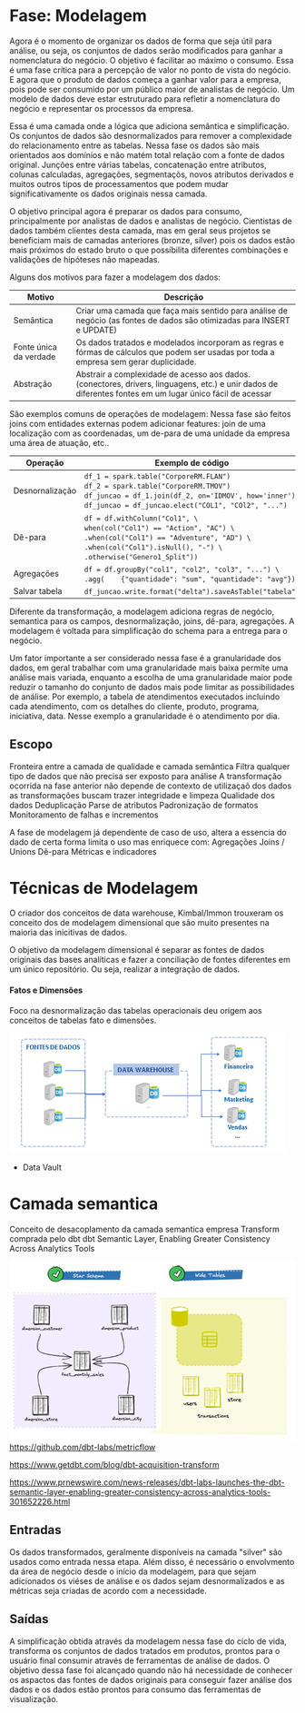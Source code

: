 # Fase: Modelagem
Agora é o momento de organizar os dados de forma que seja útil para análise, ou seja, os conjuntos de dados serão modificados para ganhar a nomenclatura do negócio. O objetivo é facilitar ao máximo o consumo. Essa é uma fase crítica para a percepção de valor no ponto de vista do negócio. E agora que o produto de dados começa a ganhar valor para a empresa, pois pode ser consumido por um público maior de analistas de negócio. Um modelo de dados deve estar estruturado para refletir a nomenclatura do negócio e representar os processos da empresa. 

Essa é uma camada onde a lógica que adiciona semântica e simplificação. Os conjuntos de dados são desnormalizados para remover a complexidade do relacionamento entre as tabelas. Nessa fase os dados são mais orientados aos domínios e não matém total relação com a fonte de dados original. Junções entre várias tabelas, concatenação entre atributos, colunas calculadas, agregações, segmentaçõs, novos atributos derivados e muitos outros tipos de processamentos que podem mudar significativamente os dados originais nessa camada.

O objetivo principal agora é preparar os dados para consumo, principalmente por analistas de dados e analistas de negócio. Cientistas de dados também clientes desta camada, mas em geral seus projetos se beneficiam mais de camadas anteriores (bronze, silver) pois os dados estão mais próximos do estado bruto o que possíbilita diferentes combinações e validações de hipóteses não mapeadas. 

Alguns dos motivos para fazer a modelagem dos dados:

Motivo | Descrição
------ | ---------
Semântica | Criar uma camada que faça mais sentido para análise de negócio (as fontes de dados são otimizadas para INSERT e UPDATE)
Fonte única da verdade | Os dados tratados e modelados incorporam as regras e fórmas de cálculos que podem ser usadas por toda a empresa sem gerar duplicidade.
Abstração | Abstrair a complexidade de acesso aos dados. (conectores, drivers, linguagens, etc.) e unir dados de diferentes fontes em um lugar único fácil de acessar
				
São exemplos comuns de operações de modelagem:
Nessa fase são feitos joins com entidades externas podem adicionar features: join de uma localização com as coordenadas, um de-para de uma unidade da empresa uma área de atuação, etc..


Operação | Exemplo de código
-------- | -----------------
Desnornalização | ` df_1 = spark.table("CorporeRM.FLAN") ` <br> ` df_2 = spark.table("CorporeRM.TMOV") ` <br> `df_juncao = df_1.join(df_2, on='IDMOV', how='inner') ` <br> ` df_juncao = df_juncao.elect("COL1", "COl2", "...") `
Dê-para | ` df = df.withColumn("Col1", \ ` <br> ` when(col("Col1") == "Action", "AC") \ ` <br> `.when(col("Col1") == "Adventure", "AD") \ ` <br> `.when(col("Col1").isNull(), "-") \ ` <br> `.otherwise("Genero1_Split")) `
Agregações | ` df = df.groupBy("col1", "col2", "col3", "...") \ `<br> `.agg(    {"quantidade": "sum", "quantidade": "avg"}) `
Salvar tabela | `df_juncao.write.format("delta").saveAsTable("tabela") `


Diferente da transformação, a modelagem adiciona regras de negócio, semantica para os campos, desnormalização, joins, dê-para, agregações. A modelagem é voltada para simplificação  do schema para a entrega para o negócio.

Um fator importante a ser considerado nessa fase é a granularidade dos dados, em geral trabalhar com uma granularidade mais baixa permite uma análise mais variada, enquanto a escolha de uma granularidade maior pode reduzir o tamanho do conjunto de dados mais pode limitar as possibilidades de análise. Por exemplo, a tabela de atendimentos executados incluindo cada atendimento, com os detalhes do cliente, produto, programa, iniciativa, data. Nesse exemplo a granularidade é o atendimento por dia. 

		

## Escopo
Fronteira entre a camada de qualidade e camada semântica
Filtra qualquer tipo de dados que não precisa ser exposto para análise
A transformação ocorrida na fase anterior não depende de contexto de utilizaçaõ dos dados as transformações buscam trazer integridade e limpeza
Qualidade dos dados
Deduplicação
Parse de atributos
Padronização de formatos
Monitoramento de falhas e incrementos

A fase de modelagem já dependente de caso de uso, altera a essencia do dado de certa forma limita o uso mas enriquece com:
Agregações
Joins / Unions
Dê-para
Métricas e indicadores



# Técnicas de Modelagem
O criador dos conceitos de data warehouse, Kimbal/Immon trouxeram os conceito dos de modelagem dimensional que são muito presentes na maioria das inicitivas de dados. 

O objetivo da modelagem dimensional é separar as fontes de dados originais das bases analíticas e fazer a conciliação de fontes diferentes em um único repositório. Ou seja, realizar a integração de dados.

#### Fatos e Dimensões
Foco na desnormalização das tabelas operacionais deu origem aos conceitos de tabelas fato e dimensões. 

![Alt text](image-3.png)




- Data Vault


# Camada semantica
Conceito de desacoplamento da camada semantica empresa Transform comprada pelo dbt 
dbt Semantic Layer, Enabling Greater Consistency Across Analytics Tools

![Alt text](image.png)
https://github.com/dbt-labs/metricflow

https://www.getdbt.com/blog/dbt-acquisition-transform

https://www.prnewswire.com/news-releases/dbt-labs-launches-the-dbt-semantic-layer-enabling-greater-consistency-across-analytics-tools-301652226.html


## Entradas
Os dados transformados, geralmente disponíveis na camada "silver" são usados como entrada nessa etapa. Além disso, é necessário o envolvmento da área de negócio desde o início da modelagem, para que sejam adicionados os viéses de análise e os dados sejam desnormalizados e as métricas seja criadas de acordo com a necessidade.

## Saídas
A simplificação obtida através da modelagem nessa fase do ciclo de vida, transforma os conjuntos de dados tratados em produtos, prontos para o usuário final consumir através de ferramentas de análise de dados. O objetivo dessa fase foi alcançado quando não há necessidade de conhecer os aspactos das fontes de dados originais para conseguir fazer análise dos dados e os dados estão prontos para consumo das ferramentas de visualização.